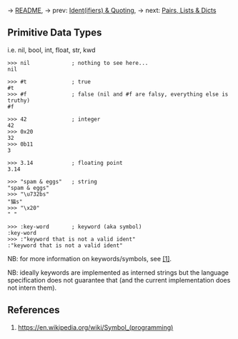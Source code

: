 <!-- SPDX-FileCopyrightText: 2024 FC (Fay) Stegerman <flx@obfusk.net> -->
<!-- SPDX-License-Identifier: GPL-3.0-or-later -->

→ [README](../README.md),
→ prev: [Ident(ifiers) & Quoting](02-identifiers-and-quoting.md),
→ next: [Pairs, Lists & Dicts](04-pairs-lists-and-dicts.md)

## Primitive Data Types

i.e. nil, bool, int, float, str, kwd

```koneko
>>> nil             ; nothing to see here...
nil

>>> #t              ; true
#t
>>> #f              ; false (nil and #f are falsy, everything else is truthy)
#f

>>> 42              ; integer
42
>>> 0x20
32
>>> 0b11
3

>>> 3.14            ; floating point
3.14
```

```koneko
>>> "spam & eggs"   ; string
"spam & eggs"
>>> "\u732bs"
"猫s"
>>> "\x20"
" "
```

```koneko
>>> :key-word       ; keyword (aka symbol)
:key-word
>>> :"keyword that is not a valid ident"
:"keyword that is not a valid ident"
```

NB: for more information on keywords/symbols, see [[1]](#references).

NB: ideally keywords are implemented as interned strings but the
language specification does not guarantee that (and the current
implementation does not intern them).

<!--

```
>>> #/cat|kitten/   ; regex -- TODO
#/cat|kitten/
```

-->

## References

1. https://en.wikipedia.org/wiki/Symbol_(programming)

<!-- vim: set tw=70 sw=2 sts=2 et fdm=marker : -->
